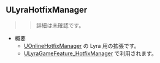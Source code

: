 ## ULyraHotfixManager

>> 詳細は未確認です。

* 概要
	* [UOnlineHotfixManager] の Lyra 用の拡張です。
	* [ULyraGameFeature_HotfixManager] で利用されます。


<!--- ページ内のリンク --->

<!--- 自前の画像へのリンク --->

<!--- generated --->
[ULyraGameFeature_HotfixManager]: ../../Lyra/GameFeature/ULyraGameFeature_HotfixManager.md#ulyragamefeature_hotfixmanager
[UOnlineHotfixManager]: ../../UE/HotfixManager/UOnlineHotfixManager.md#uonlinehotfixmanager
